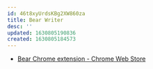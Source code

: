 ```yaml
---
id: 46t8xyUrdsKBg2XW860za
title: Bear Writer
desc: ''
updated: 1630805190836
created: 1630805184573
---
```


* [Bear Chrome extension - Chrome Web Store](https://chrome.google.com/webstore/detail/bear-chrome-extension/bipgnccfcjnfnpnnllchfeillaekkofo)
